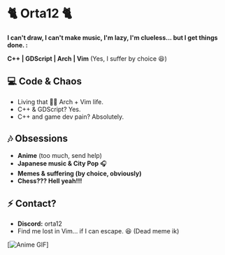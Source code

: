 # 🐈 Orta12 🐈

**I can't draw, I can't make music, I'm lazy, I'm clueless... but I get things done. :**

**C++ | GDScript | Arch | Vim** (Yes, I suffer by choice 😆)

## 💻 Code & Chaos
- Living that 🏴‍☠️ Arch + Vim life.
- C++ & GDScript? Yes.
- C++ and game dev pain? Absolutely.

## 🎶 Obsessions
- **Anime** (too much, send help)
- **Japanese music & City Pop** 🎧
- **Memes & suffering (by choice, obviously)**
- **Chess??? Hell yeah!!!**

## ⚡ Contact?
- **Discord:** orta12
- Find me lost in Vim... if I can escape. 😆 (Dead meme ik)

[![Anime GIF](https://media.tenor.com/ZqwRTw5ZcIQAAAAM/osaka-azumanga-daioh.gif)]
